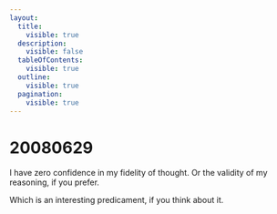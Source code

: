 ```yaml
---
layout:
  title:
    visible: true
  description:
    visible: false
  tableOfContents:
    visible: true
  outline:
    visible: true
  pagination:
    visible: true
---
```


# 20080629

I have zero confidence in my fidelity of thought. Or the validity of my reasoning, if you prefer.

Which is an interesting predicament, if you think about it.
